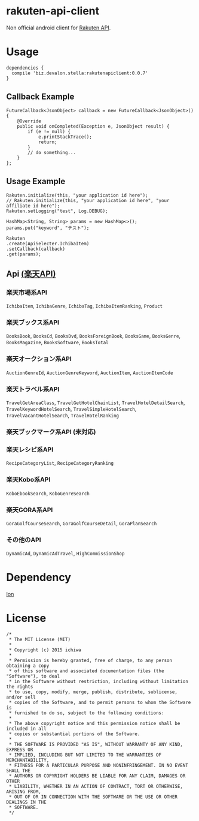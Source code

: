 # rakuten-api-client
Non official android client for [Rakuten API](https://webservice.rakuten.co.jp/document/).

# Usage
```
dependencies {
  compile 'biz.devalon.stella:rakutenapiclient:0.0.7'
}
```

## Callback Example
```
FutureCallback<JsonObject> callback = new FutureCallback<JsonObject>() {
    @Override
    public void onCompleted(Exception e, JsonObject result) {
        if (e != null) {
            e.printStackTrace();
            return;
        }
        // do something...
    }
};
```
## Usage Example 
```
Rakuten.initialize(this, "your application id here");
// Rakuten.initialize(this, "your application id here", "your affiliate id here");
Rakuten.setLogging("test", Log.DEBUG);

HashMap<String, String> params = new HashMap<>();
params.put("keyword", "テスト");

Rakuten
.create(ApiSelecter.IchibaItem)
.setCallback(callback)
.get(params);
```

## Api [(楽天API)](https://webservice.rakuten.co.jp/document/)
### 楽天市場系API
`IchibaItem`, `IchibaGenre`, `IchibaTag`, `IchibaItemRanking`, `Product`
### 楽天ブックス系API
`BooksBook`, `BooksCd`, `BooksDvd`, `BooksForeignBook`, `BooksGame`, `BooksGenre`, `BooksMagazine`, `BooksSoftware`, `BooksTotal`
### 楽天オークション系API
`AuctionGenreId`, `AuctionGenreKeyword`, `AuctionItem`, `AuctionItemCode`
### 楽天トラベル系API
`TravelGetAreaClass`, `TravelGetHotelChainList`, `TravelHotelDetailSearch`, `TravelKeywordHotelSearch`, `TravelSimpleHotelSearch`, `TravelVacantHotelSearch`, `TravelHotelRanking`
### 楽天ブックマーク系API (未対応)

### 楽天レシピ系API
`RecipeCategoryList`, `RecipeCategoryRanking`
### 楽天Kobo系API
`KoboEbookSearch`, `KoboGenreSearch`
### 楽天GORA系API
`GoraGolfCourseSearch`, `GoraGolfCourseDetail`, `GoraPlanSearch`
### その他のAPI
`DynamicAd`, `DynamicAdTravel`, `HighCommissionShop`

# Dependency
[Ion](https://github.com/koush/ion)

# License
```
/*
 * The MIT License (MIT)
 *
 * Copyright (c) 2015 ichiwa
 *
 * Permission is hereby granted, free of charge, to any person obtaining a copy
 * of this software and associated documentation files (the "Software"), to deal
 * in the Software without restriction, including without limitation the rights
 * to use, copy, modify, merge, publish, distribute, sublicense, and/or sell
 * copies of the Software, and to permit persons to whom the Software is
 * furnished to do so, subject to the following conditions:
 *
 * The above copyright notice and this permission notice shall be included in all
 * copies or substantial portions of the Software.
 *
 * THE SOFTWARE IS PROVIDED "AS IS", WITHOUT WARRANTY OF ANY KIND, EXPRESS OR
 * IMPLIED, INCLUDING BUT NOT LIMITED TO THE WARRANTIES OF MERCHANTABILITY,
 * FITNESS FOR A PARTICULAR PURPOSE AND NONINFRINGEMENT. IN NO EVENT SHALL THE
 * AUTHORS OR COPYRIGHT HOLDERS BE LIABLE FOR ANY CLAIM, DAMAGES OR OTHER
 * LIABILITY, WHETHER IN AN ACTION OF CONTRACT, TORT OR OTHERWISE, ARISING FROM,
 * OUT OF OR IN CONNECTION WITH THE SOFTWARE OR THE USE OR OTHER DEALINGS IN THE
 * SOFTWARE.
 */
```

